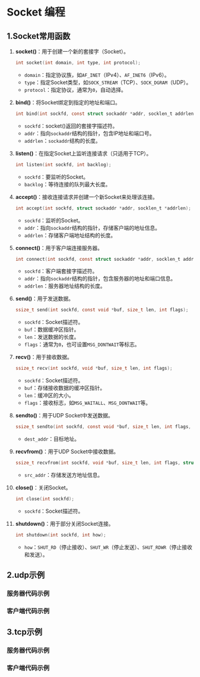 # Socket 编程

## 1.Socket常用函数

1. **socket()**：用于创建一个新的套接字（Socket）。  
   ```c
   int socket(int domain, int type, int protocol);
   ```
   - `domain`：指定协议族，如`AF_INET`（IPv4）、`AF_INET6`（IPv6）。
   - `type`：指定Socket类型，如`SOCK_STREAM`（TCP）、`SOCK_DGRAM`（UDP）。
   - `protocol`：指定协议，通常为`0`，自动选择。

2. **bind()**：将Socket绑定到指定的地址和端口。
   ```c
   int bind(int sockfd, const struct sockaddr *addr, socklen_t addrlen);
   ```
   - `sockfd`：socket()返回的套接字描述符。
   - `addr`：指向`sockaddr`结构的指针，包含IP地址和端口号。
   - `addrlen`：`sockaddr`结构的长度。

3. **listen()**：在指定Socket上监听连接请求（只适用于TCP）。
   ```c
   int listen(int sockfd, int backlog);
   ```
   - `sockfd`：要监听的Socket。
   - `backlog`：等待连接的队列最大长度。

4. **accept()**：接收连接请求并创建一个新Socket来处理该连接。
   ```c
   int accept(int sockfd, struct sockaddr *addr, socklen_t *addrlen);
   ```
   - `sockfd`：监听的Socket。
   - `addr`：指向`sockaddr`结构的指针，存储客户端的地址信息。
   - `addrlen`：存储客户端地址结构的长度。

5. **connect()**：用于客户端连接服务器。
   ```c
   int connect(int sockfd, const struct sockaddr *addr, socklen_t addrlen);
   ```
   - `sockfd`：客户端套接字描述符。
   - `addr`：指向`sockaddr`结构的指针，包含服务器的地址和端口信息。
   - `addrlen`：服务器地址结构的长度。

6. **send()**：用于发送数据。
   ```c
   ssize_t send(int sockfd, const void *buf, size_t len, int flags);
   ```
   - `sockfd`：Socket描述符。
   - `buf`：数据缓冲区指针。
   - `len`：发送数据的长度。
   - `flags`：通常为`0`，也可设置`MSG_DONTWAIT`等标志。

7. **recv()**：用于接收数据。
   ```c
   ssize_t recv(int sockfd, void *buf, size_t len, int flags);
   ```
   - `sockfd`：Socket描述符。
   - `buf`：存储接收数据的缓冲区指针。
   - `len`：缓冲区的大小。
   - `flags`：接收标志，如`MSG_WAITALL`、`MSG_DONTWAIT`等。

8. **sendto()**：用于UDP Socket中发送数据。
   ```c
   ssize_t sendto(int sockfd, const void *buf, size_t len, int flags, const struct sockaddr *dest_addr, socklen_t addrlen);
   ```
   - `dest_addr`：目标地址。

9. **recvfrom()**：用于UDP Socket中接收数据。
   ```c
   ssize_t recvfrom(int sockfd, void *buf, size_t len, int flags, struct sockaddr *src_addr, socklen_t *addrlen);
   ```
   - `src_addr`：存储发送方地址信息。

10. **close()**：关闭Socket。
    ```c
    int close(int sockfd);
    ```
    - `sockfd`：Socket描述符。

11. **shutdown()**：用于部分关闭Socket连接。
    ```c
    int shutdown(int sockfd, int how);
    ```
    - `how`：`SHUT_RD`（停止接收）、`SHUT_WR`（停止发送）、`SHUT_RDWR`（停止接收和发送）。

## 2.udp示例

### 服务器代码示例


### 客户端代码示例


## 3.tcp示例

### 服务器代码示例

### 客户端代码示例
